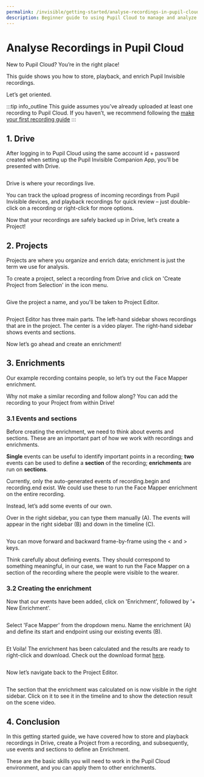 ```yaml
---
permalink: /invisible/getting-started/analyse-recordings-in-pupil-cloud
description: Beginner guide to using Pupil Cloud to manage and analyze recordings.
---
```


# Analyse Recordings in Pupil Cloud
New to Pupil Cloud? You’re in the right place! 

This guide shows you how to store, playback, and enrich Pupil Invisible recordings.

Let’s get oriented.

:::tip
<v-icon large color="info">info_outline</v-icon>
This guide assumes you’ve already uploaded at least one recording to Pupil Cloud. If you haven’t, we 
recommend following the [make your first recording guide](/invisible/getting-started/first-recording)
:::

<v-divider></v-divider>

## 1. Drive
After logging in to Pupil Cloud using the same account id + password created when setting up the Pupil Invisible 
Companion App, you’ll be presented with Drive.

<div class="pb-4" style="display:flex;justify-content:center;">
  <v-img
    :src="require('../../media/invisible/getting-started/PC-Getting_Started-Fig_1.jpg')"
    max-width=100%
  >
  </v-img>
</div>

Drive is where your recordings live. 

You can track the upload progress of incoming recordings from Pupil Invisible devices, and playback recordings for quick 
review – just double-click on a recording or right-click for more options. 

Now that your recordings are safely backed up in Drive, let’s create a Project!

## 2. Projects
Projects are where you organize and enrich data; enrichment is just the term we use for analysis.

To create a project, select a recording from Drive and click on 'Create Project from Selection' in the icon menu.

<div class="pb-4" style="display:flex;justify-content:center;">
  <v-img
    :src="require('../../media/invisible/getting-started/PC-Getting_Started-Fig_2.jpg')"
    max-width=100%
  >
  </v-img>
</div>

Give the project a name, and you'll be taken to Project Editor. 

<div class="pb-4" style="display:flex;justify-content:center;">
  <v-img
    :src="require('../../media/invisible/getting-started/PC-Getting_Started-Fig_3.jpg')"
    max-width=100%
  >
  </v-img>
</div>

Project Editor has three main parts. The left-hand sidebar shows recordings that are in the project. The center is a 
video player. The right-hand sidebar shows events and sections.

Now let’s go ahead and create an enrichment!

## 3. Enrichments
Our example recording contains people, so let’s try out the Face Mapper enrichment. 

Why not make a similar recording and follow along? You can add the recording to your Project from within Drive!

### 3.1 Events and sections
Before creating the enrichment, we need to think about events and sections. These are an important part of how we work 
with recordings and enrichments. 

**Single** events can be useful to identify important points in a recording; **two** events can be used to define a 
**section** of the recording; **enrichments** are run on **sections**.

Currently, only the auto-generated events of recording.begin and recording.end exist. We could use these to run 
the Face Mapper enrichment on the entire recording. 

Instead, let’s add some events of our own.

Over in the right sidebar, you can type them manually (A). The events will appear in the right sidebar (B) and down in 
the timeline (C). 

<div class="pb-4" style="display:flex;justify-content:center;">
  <v-img
    :src="require('../../media/invisible/getting-started/PC-Getting_Started-Fig_4.jpg')"
    max-width=100%
  >
  </v-img>
</div>

You can move forward and backward frame-by-frame using the < and >  keys.

Think carefully about defining events. They should correspond to something meaningful, in our case, we want to run the 
Face Mapper on a section of the recording where the people were visible to the wearer.

### 3.2 Creating the enrichment
Now that our events have been added, click on 'Enrichment', followed by '+ New Enrichment'.

<div class="pb-4" style="display:flex;justify-content:center;">
  <v-img
    :src="require('../../media/invisible/getting-started/PC-Getting_Started-Fig_5.jpg')"
    max-width=100%
  >
  </v-img>
</div>

Select 'Face Mapper' from the dropdown menu. Name the enrichment (A) and define its start and endpoint using our existing events (B).

<div class="pb-4" style="display:flex;justify-content:center;">
  <v-img
    :src="require('../../media/invisible/getting-started/PC-Getting_Started-Fig_6.jpg')"
    max-width=100%
  >
  </v-img>
</div>

Et Voila! The enrichment has been calculated and the results are ready to right-click and download. Check out the download format [here](/invisible/reference/export-formats/#reference-image-mapper).

<div class="pb-4" style="display:flex;justify-content:center;">
  <v-img
    :src="require('../../media/invisible/getting-started/PC-Getting_Started-Fig_7.jpg')"
    max-width=100%
  >
  </v-img>
</div>

Now let’s navigate back to the Project Editor.

<div class="pb-4" style="display:flex;justify-content:center;">
  <v-img
    :src="require('../../media/invisible/getting-started/PC-Getting_Started-Fig_8.jpg')"
    max-width=100%
  >
  </v-img>
</div>

The section that the enrichment was calculated on is now visible in the right sidebar. Click on it to see it in 
the timeline and to show the detection result on the scene video.

## 4. Conclusion
In this getting started guide, we have covered how to store and playback recordings in Drive, create a Project from a 
recording, and subsequently, use events and sections to define an Enrichment. 

These are the basic skills you will need to work in the Pupil Cloud environment, and you can apply them to other 
enrichments.